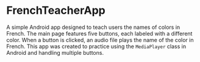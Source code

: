 # FrenchTeacherApp
A simple Android app designed to teach users the names of colors in French. The main page features five buttons, each labeled with a different color. When a button is clicked, an audio file plays the name of the color in French. This app was created to practice using the `MediaPlayer` class in Android and handling multiple buttons.
